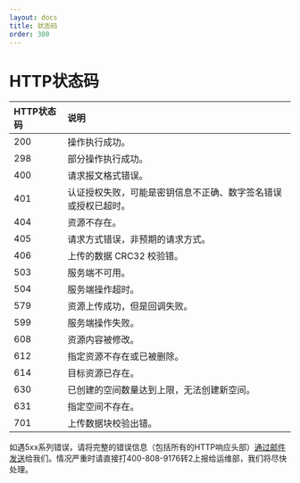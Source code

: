 ```yaml
---
layout: docs
title: 状态码
order: 300
---
```


<a id="codes"></a>
# HTTP状态码

HTTP状态码 | 说明
:--------- | :---------
200        | 操作执行成功。
298        | 部分操作执行成功。
400	       | 请求报文格式错误。
401	       | 认证授权失败，可能是密钥信息不正确、数字签名错误或授权已超时。
404        | 资源不存在。
405	       | 请求方式错误，非预期的请求方式。
406        | 上传的数据 CRC32 校验错。
503        | 服务端不可用。
504        | 服务端操作超时。
579	       | 资源上传成功，但是回调失败。
599	       | 服务端操作失败。
608	       | 资源内容被修改。
612	       | 指定资源不存在或已被删除。
614	       | 目标资源已存在。
630	       | 已创建的空间数量达到上限，无法创建新空间。
631	       | 指定空间不存在。
701	       | 上传数据块校验出错。

如遇5xx系列错误，请将完整的错误信息（包括所有的HTTP响应头部）[通过邮件发送](mailto:support@qiniu.com?subject=5xx错误日志)给我们。情况严重时请直接打400-808-9176转2上报给运维部，我们将尽快处理。  

